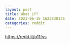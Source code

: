 ```yaml
--- 
layout: post 
title: What if? 
date: 2021-06-16 1623838175 
categories: reddit 
--- 
```

https://redd.it/o11fvs